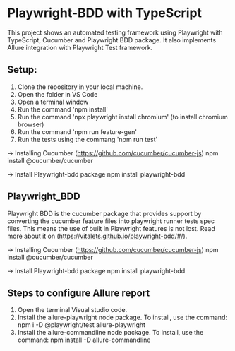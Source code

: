 # Playwright-BDD with TypeScript

This project shows an automated testing framework using Playwright with TypeScript, Cucumber and Playwright BDD package. It also implements Allure integration with Playwright Test framework.


## Setup:

1. Clone the repository in your local machine.
2. Open the folder in VS Code
3. Open a terminal window
4. Run the command 'npm install'
5. Run the command 'npx playwright install chromium' (to install chromium browser)
5. Run the command 'npm run feature-gen'
6. Run the tests using the commang 'npm run test'

-> Installing Cucumber (https://github.com/cucumber/cucumber-js) 
   npm install @cucumber/cucumber

-> Install Playwright-bdd package 
   npm install playwright-bdd

## Playwright_BDD
Playwright BDD is the cucumber package that provides support by converting the cucumber feature files into playwright runner tests spec files. This means the use of built in Playwright features is not lost. Read more about it on (https://vitalets.github.io/playwright-bdd/#/).

-> Installing Cucumber (https://github.com/cucumber/cucumber-js) 
   npm install @cucumber/cucumber

-> Install Playwright-bdd package 
   npm install playwright-bdd

## Steps to configure Allure report

1. Open the terminal Visual studio code.  
2. Install the allure-playwright node package. To install, use the command: npm i -D @playwright/test allure-playwright
3. Install the allure-commandline node package. To install, use the command: npm install -D allure-commandline
 
